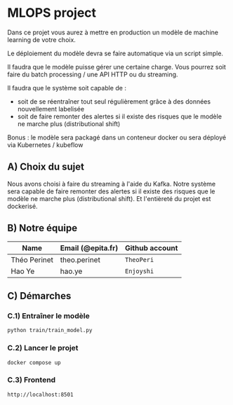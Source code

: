 # MLOPS project

Dans ce projet vous aurez à mettre en production un modèle de machine learning de votre choix.

Le déploiement du modèle devra se faire automatique via un script simple. 

Il faudra que le modèle puisse gérer une certaine charge. Vous pourrez soit faire du batch processing / une API HTTP ou du streaming. 

Il faudra que le système soit capable de : 
 - soit de se réentraîner tout seul régulièrement grâce à des données nouvellement labelisée
 - soit de faire remonter des alertes si il existe des risques que le modèle ne marche plus (distributional shift)
 
Bonus : le modèle sera packagé dans un conteneur docker ou sera déployé via Kubernetes / kubeflow

## A) Choix du sujet

Nous avons choisi à faire du streaming à l'aide du Kafka. Notre système sera capable de faire remonter des alertes si il existe des risques que le modèle ne marche plus (distributional shift). Et l'entièreté du projet est dockerisé.

## B) Notre équipe

| Name             | Email (@epita.fr)         | Github account |
| ---------------- | ------------------------- | -------------- |
| Théo Perinet     | theo.perinet              | `TheoPeri`     |
| Hao Ye           | hao.ye                    | `Enjoyshi`     |

## C) Démarches

### C.1) Entraîner le modèle
```
python train/train_model.py
```

### C.2) Lancer le projet
```
docker compose up
```

### C.3) Frontend
```
http://localhost:8501
```


